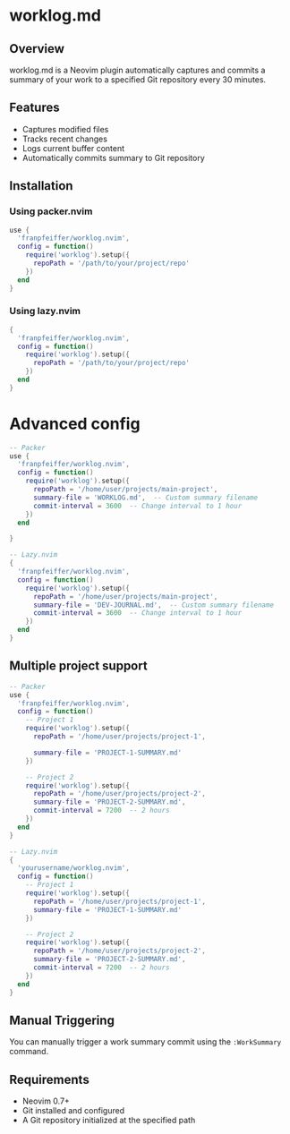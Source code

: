 # worklog.md

## Overview
worklog.md is a Neovim plugin automatically captures and commits a summary of 
your work to a specified Git repository every 30 minutes.

## Features
- Captures modified files
- Tracks recent changes
- Logs current buffer content
- Automatically commits summary to Git repository

## Installation

### Using packer.nvim
```lua
use {
  'franpfeiffer/worklog.nvim',
  config = function()
    require('worklog').setup({
      repoPath = '/path/to/your/project/repo'
    })
  end
}
```

### Using lazy.nvim
```lua
{
  'franpfeiffer/worklog.nvim',
  config = function()
    require('worklog').setup({
      repoPath = '/path/to/your/project/repo'
    })
  end
}
```

# Advanced config
```lua
-- Packer
use {
  'franpfeiffer/worklog.nvim',
  config = function()
    require('worklog').setup({
      repoPath = '/home/user/projects/main-project',
      summary-file = 'WORKLOG.md',  -- Custom summary filename
      commit-interval = 3600  -- Change interval to 1 hour
    })
  end

}
```
```lua
-- Lazy.nvim
{
  'franpfeiffer/worklog.nvim',
  config = function()
    require('worklog').setup({
      repoPath = '/home/user/projects/main-project',
      summary-file = 'DEV-JOURNAL.md',  -- Custom summary filename
      commit-interval = 3600  -- Change interval to 1 hour
    })
  end
}
```

## Multiple project support
```lua
-- Packer
use {
  'franpfeiffer/worklog.nvim',
  config = function()
    -- Project 1
    require('worklog').setup({
      repoPath = '/home/user/projects/project-1',

      summary-file = 'PROJECT-1-SUMMARY.md'
    })

    -- Project 2
    require('worklog').setup({
      repoPath = '/home/user/projects/project-2',
      summary-file = 'PROJECT-2-SUMMARY.md',
      commit-interval = 7200  -- 2 hours
    })
  end
}
```

```lua
-- Lazy.nvim
{
  'yourusername/worklog.nvim',
  config = function()
    -- Project 1
    require('worklog').setup({
      repoPath = '/home/user/projects/project-1',
      summary-file = 'PROJECT-1-SUMMARY.md'
    })

    -- Project 2 
    require('worklog').setup({
      repoPath = '/home/user/projects/project-2',
      summary-file = 'PROJECT-2-SUMMARY.md',
      commit-interval = 7200  -- 2 hours
    })
  end
}
```

## Manual Triggering
You can manually trigger a work summary commit using the `:WorkSummary` command.

## Requirements
- Neovim 0.7+
- Git installed and configured
- A Git repository initialized at the specified path

